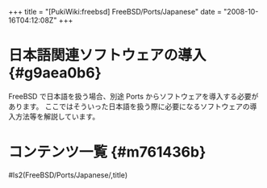 +++
title = "[PukiWiki:freebsd] FreeBSD/Ports/Japanese"
date = "2008-10-16T04:12:08Z"
+++


# 日本語関連ソフトウェアの導入  {#g9aea0b6}
FreeBSD で日本語を扱う場合、別途 Ports からソフトウェアを導入する必要があります。
ここではそういった日本語を扱う際に必要になるソフトウェアの導入方法等を解説しています。

# コンテンツ一覧  {#m761436b}
#ls2(FreeBSD/Ports/Japanese/,title)
